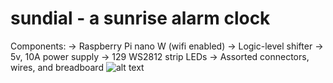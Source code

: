 # sundial - a sunrise alarm clock
Components:
  -> Raspberry Pi nano W (wifi enabled)
  -> Logic-level shifter
  -> 5v, 10A power supply
  -> 129 WS2812 strip LEDs
  -> Assorted connectors, wires, and breadboard
![alt text](https://raw.githubusercontent.com/deionizedoatmeal/sundial/clock.jpeg)
